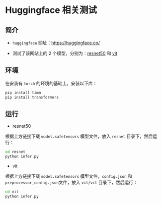 # Huggingface 相关测试

## 简介

- `huggingface` 网址：https://huggingface.co/

- 测试了该网站上的 2 个模型，分别为：[resnet50](https://huggingface.co/timm/resnet50.a1_in1k)   和 [vit](https://huggingface.co/google/vit-base-patch16-224)

## 环境

在安装有 `torch` 的环境的基础上，安装以下库：

```bash
pip install timm
pip install transformers
```

## 运行

- resnet50

根据上方链接下载 `model.safetensors` 模型文件，放入 `resnet` 目录下，然后运行：

```bash
cd resnet
python infer.py
```

- vit

根据上方链接下载 `model.safetensors` 模型文件，`config.json` 和 `preprocessor_config.json`文件，放入 `vit/vit` 目录下，然后运行：

```bash
cd vit
python infer.py
```

